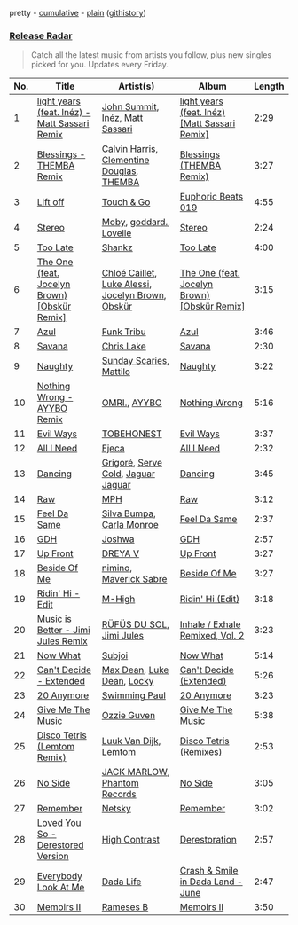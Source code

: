 pretty - [cumulative](/playlists/cumulative/Release%20Radar.md) - [plain](/playlists/plain/37i9dQZEVXbsudmxBFKW7G) ([githistory](https://github.githistory.xyz/vitokorn/spotify-playlist-archive/blob/master/playlists/plain/37i9dQZEVXbsudmxBFKW7G))
### [Release Radar](https://open.spotify.com/playlist/37i9dQZEVXbsudmxBFKW7G)

> Catch all the latest music from artists you follow, plus new singles picked for you. Updates every Friday.

| No. | Title | Artist(s) | Album | Length |
|---|---|---|---|---|
| 1 | [light years (feat. Inéz) - Matt Sassari Remix](https://open.spotify.com/track/6SsF7XFsX6na9LvbrwVB1x) | [John Summit](https://open.spotify.com/artist/7kNqXtgeIwFtelmRjWv205), [Inéz](https://open.spotify.com/artist/6zBax4hSAI1BJYgwF61EP5), [Matt Sassari](https://open.spotify.com/artist/21dVknSLCsK37cWozWDZZS) | [light years (feat. Inéz) [Matt Sassari Remix]](https://open.spotify.com/album/12sNuJ0eqStNDvQfZtgJb9) | 2:29 |
| 2 | [Blessings - THEMBA Remix](https://open.spotify.com/track/3EEWAjhev1Gam6KIU5KR58) | [Calvin Harris](https://open.spotify.com/artist/7CajNmpbOovFoOoasH2HaY), [Clementine Douglas](https://open.spotify.com/artist/4DWuml4Jf6K81b5rAPwMb6), [THEMBA](https://open.spotify.com/artist/64tzIMKX4Npx37YLcNZZNC) | [Blessings (THEMBA Remix)](https://open.spotify.com/album/0BWcK18dPetOiWJNXX7I5e) | 3:27 |
| 3 | [Lift off](https://open.spotify.com/track/5z9ippj0VujHh3ZZiGDyOU) | [Touch & Go](https://open.spotify.com/artist/6g4QFMHc4H90YskTtuVItO) | [Euphoric Beats 019](https://open.spotify.com/album/5x35ayD2x2YpqQw78SekUv) | 4:55 |
| 4 | [Stereo](https://open.spotify.com/track/5ss1W6tV6FuxPaiC1yDHYJ) | [Moby](https://open.spotify.com/artist/3OsRAKCvk37zwYcnzRf5XF), [goddard.](https://open.spotify.com/artist/3yDDYheQFqfhKZXdjFQuuP), [Lovelle](https://open.spotify.com/artist/14zTM1cQHLvPExpqV4HdCx) | [Stereo](https://open.spotify.com/album/6LmzV6rY9jUecyjydmsrDR) | 2:24 |
| 5 | [Too Late](https://open.spotify.com/track/53mNFIZypKLnQlQyw3DKAo) | [Shankz](https://open.spotify.com/artist/7JP8tEVrVknJlA3isvkQjz) | [Too Late](https://open.spotify.com/album/5OpPkKjVdXiRWAoFz42CJd) | 4:00 |
| 6 | [The One (feat. Jocelyn Brown) [Obskür Remix]](https://open.spotify.com/track/0LbwAu16siBMH6jnRPM3Jc) | [Chloé Caillet](https://open.spotify.com/artist/68ywCN6ZpInbcilOfLBa3a), [Luke Alessi](https://open.spotify.com/artist/3Foat3c8Ui3HkvZghZAzQp), [Jocelyn Brown](https://open.spotify.com/artist/2ga5ADaBpljQ3YrCh99ZMq), [Obskür](https://open.spotify.com/artist/29MTNlaVntQaQiDyj8KGwx) | [The One (feat. Jocelyn Brown) [Obskür Remix]](https://open.spotify.com/album/3DDaASK8dwKf2cvJ7pyT0B) | 3:15 |
| 7 | [Azul](https://open.spotify.com/track/1KOTY2OVnEgua9eY76WxvT) | [Funk Tribu](https://open.spotify.com/artist/1vK8NnrPlBlF34LaiFX1SK) | [Azul](https://open.spotify.com/album/78gBvcyXKwElhWgNWECcD4) | 3:46 |
| 8 | [Savana](https://open.spotify.com/track/6Uz2230ZgSmqQli5SMaIZY) | [Chris Lake](https://open.spotify.com/artist/5Igpc9iLZ3YGtKeYfSrrOE) | [Savana](https://open.spotify.com/album/4NpHeyYNVFia8iB3RFQavH) | 2:30 |
| 9 | [Naughty](https://open.spotify.com/track/5bgu3gTNwvi4XaQ2PJTR6z) | [Sunday Scaries](https://open.spotify.com/artist/0PavAVTZWBEpaj4iJdKCyj), [Mattilo](https://open.spotify.com/artist/7gAYkHRXnXtaZk4QMJ5kJC) | [Naughty](https://open.spotify.com/album/0B2n2xI3wgqwBjH2lXa7d6) | 3:22 |
| 10 | [Nothing Wrong - AYYBO Remix](https://open.spotify.com/track/6jwkleGWuLe5gMy78VE6Bp) | [OMRI.](https://open.spotify.com/artist/36jn1T9teX1BHEJYcPoazX), [AYYBO](https://open.spotify.com/artist/0YVquC9RaJLYFNmlJFzkTV) | [Nothing Wrong](https://open.spotify.com/album/6K2eYBkRKd1PigxrMJujNn) | 5:16 |
| 11 | [Evil Ways](https://open.spotify.com/track/62HppB3Pvyz3wDW4WNon7L) | [TOBEHONEST](https://open.spotify.com/artist/5aE4f6qwsXT5hACySkxJQo) | [Evil Ways](https://open.spotify.com/album/20ipFTAdmqHvL0Ev8Y0AlJ) | 3:37 |
| 12 | [All I Need](https://open.spotify.com/track/0MjPMxUYVZhTQubDHeZErn) | [Ejeca](https://open.spotify.com/artist/0tSC9Vot7WlR1MsLBqQ9HX) | [All I Need](https://open.spotify.com/album/4nJs6836JZHA2Db8lB9qlP) | 2:32 |
| 13 | [Dancing](https://open.spotify.com/track/5u9x7pvd4Kbhhhrpe53pRL) | [Grigoré](https://open.spotify.com/artist/2RemyvxrdxNsB7ycf3rJHX), [Serve Cold](https://open.spotify.com/artist/0jkLg9cCRdKYTay0hte9xm), [Jaguar Jaguar](https://open.spotify.com/artist/2R8sfGkLsBHLRIrJVmR2t4) | [Dancing](https://open.spotify.com/album/6duHhpB251h1h9vSOiMz9n) | 3:45 |
| 14 | [Raw](https://open.spotify.com/track/2U9RtZORzcu54vkWI19PIL) | [MPH](https://open.spotify.com/artist/62SCu33InHVq97VaWw3eof) | [Raw](https://open.spotify.com/album/2CJ61dRA06lmlIw8hVvmak) | 3:12 |
| 15 | [Feel Da Same](https://open.spotify.com/track/5Ajc6oBvDdeO09GlzYFW7f) | [Silva Bumpa](https://open.spotify.com/artist/2dPLkqesvPXpIlP65JoLrf), [Carla Monroe](https://open.spotify.com/artist/4S9LNSZusH3XflT3g32bqB) | [Feel Da Same](https://open.spotify.com/album/4YCC3uBhkoVU0Ku21mM3nx) | 2:37 |
| 16 | [GDH](https://open.spotify.com/track/2PhKn3tXUkx5vHlYM3P4Ob) | [Joshwa](https://open.spotify.com/artist/1PzAgFVk9v8cxn9flrqrv5) | [GDH](https://open.spotify.com/album/0XuC5xsv6jj7zlrO2kUYz2) | 2:57 |
| 17 | [Up Front](https://open.spotify.com/track/74X66DXVuSLDEOp3sR8GFL) | [DREYA V](https://open.spotify.com/artist/4EFAuQI8Ou0bmpf5Vh1P5P) | [Up Front](https://open.spotify.com/album/6eLVBuH7e14JC1pRR09kzP) | 3:27 |
| 18 | [Beside Of Me](https://open.spotify.com/track/58o0HSUXC0oHTU7UvhyWuI) | [nimino](https://open.spotify.com/artist/5x0R3zoC09GMiRJomoexLV), [Maverick Sabre](https://open.spotify.com/artist/0ukgrNYk51TkMQr0f2Br4Q) | [Beside Of Me](https://open.spotify.com/album/2e03J5UadYijtdrdEfBLFL) | 3:27 |
| 19 | [Ridin' Hi - Edit](https://open.spotify.com/track/4jUFMlOtbZKVdAQCMOMQNM) | [M-High](https://open.spotify.com/artist/5lNjdR9GxHHF3twNE6ayJW) | [Ridin' Hi (Edit)](https://open.spotify.com/album/3ga3qgwNLp7ZAetUGo60J0) | 3:18 |
| 20 | [Music is Better - Jimi Jules Remix](https://open.spotify.com/track/1EADYfXXKHtjrHmcx7ttYJ) | [RÜFÜS DU SOL](https://open.spotify.com/artist/5Pb27ujIyYb33zBqVysBkj), [Jimi Jules](https://open.spotify.com/artist/6RsLLSkSTcL4YrvgRcBTQd) | [Inhale / Exhale Remixed, Vol. 2](https://open.spotify.com/album/1AonxwXjN8rALKh1tfLgg6) | 3:23 |
| 21 | [Now What](https://open.spotify.com/track/3ozfpU9LkRNNX69vzLsy8s) | [Subjoi](https://open.spotify.com/artist/5yP54uGWok9LAIYdH7tz5p) | [Now What](https://open.spotify.com/album/6xVQyHszsq9I3r0ia60pIE) | 5:14 |
| 22 | [Can't Decide - Extended](https://open.spotify.com/track/2aciLwRiSF9dCpPhIau2KC) | [Max Dean](https://open.spotify.com/artist/65TLDWbTJxYASqadmNAxvc), [Luke Dean](https://open.spotify.com/artist/2BhXOZ96YbOdXz8F6HVUw4), [Locky](https://open.spotify.com/artist/5ZwpRQ2GBK8tsd6x45Ngwa) | [Can't Decide (Extended)](https://open.spotify.com/album/1HuLUX6o0wFX6joxVHhs7f) | 5:26 |
| 23 | [20 Anymore](https://open.spotify.com/track/3N5tAq8nKHJ7pTwYJ4Fdhr) | [Swimming Paul](https://open.spotify.com/artist/5rEwPEAHq2q1yW3wF4av5s) | [20 Anymore](https://open.spotify.com/album/6IZKflTCERDvRIFGw6oISB) | 3:23 |
| 24 | [Give Me The Music](https://open.spotify.com/track/1J5fUB9YyqIba7v8eVDk3V) | [Ozzie Guven](https://open.spotify.com/artist/6VjxkdeZYfc1U2pC3JmwLy) | [Give Me The Music](https://open.spotify.com/album/6daGTMiUaHQG7zdxW5OTbr) | 5:38 |
| 25 | [Disco Tetris (Lemtom Remix)](https://open.spotify.com/track/6WNMhqishvioE243jq3UlN) | [Luuk Van Dijk](https://open.spotify.com/artist/1KFfk3NtblIJtGEqyiR31t), [Lemtom](https://open.spotify.com/artist/2B9xp0rpwFz5TON2ZSSKEF) | [Disco Tetris (Remixes)](https://open.spotify.com/album/1O0rkvXbsp4ACPRrjDf1O2) | 2:53 |
| 26 | [No Side](https://open.spotify.com/track/3ztYhfBKBT5nGgJGCD2r1H) | [JACK MARLOW](https://open.spotify.com/artist/5qIDbjJ9VyV3eogXzEA6H3), [Phantom Records](https://open.spotify.com/artist/1dHcunJQkysyrXIhVS7rOE) | [No Side](https://open.spotify.com/album/0GVfHEsn0vQocktKI5S80t) | 3:05 |
| 27 | [Remember](https://open.spotify.com/track/5IXgT6PDkfyUEN40w4rQAp) | [Netsky](https://open.spotify.com/artist/5TgQ66WuWkoQ2xYxaSTnVP) | [Remember](https://open.spotify.com/album/7tWu1AaGSlc6LGRU4AkbeR) | 3:02 |
| 28 | [Loved You So - Derestored Version](https://open.spotify.com/track/6CH9Q1uwiUYQmGRqth7bLe) | [High Contrast](https://open.spotify.com/artist/0bxHci3JIhhKA53n8rH3tT) | [Derestoration](https://open.spotify.com/album/4OgBM5ndIDkm4xWO3TA2de) | 2:57 |
| 29 | [Everybody Look At Me](https://open.spotify.com/track/4THXn2a3vSTGWF5503wAzc) | [Dada Life](https://open.spotify.com/artist/00sAT5YX8W3xNd1EuqyHw9) | [Crash & Smile in Dada Land - June](https://open.spotify.com/album/4jaMxdlbw8cxDXgabokG3X) | 2:47 |
| 30 | [Memoirs II](https://open.spotify.com/track/6DZcxAUtQYsOfNUHaIyiNq) | [Rameses B](https://open.spotify.com/artist/06EfEcjc0vdvI6VNL0soIO) | [Memoirs II](https://open.spotify.com/album/0X4XXmtPmaM2jAaLcCWIFP) | 3:50 |
